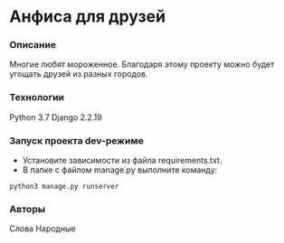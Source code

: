 # Анфиса для друзей
### Описание
Многие любят мороженное. Благодаря этому проекту можно будет угощать друзей из разных городов.
### Технологии
Python 3.7
Django 2.2.19
### Запуск проекта dev-режиме
- Установите зависимости из файла requirements.txt. 
- В папке с файлом manage.py выполните команду:
```
python3 manage.py runserver
```
### Авторы
Слова Народные